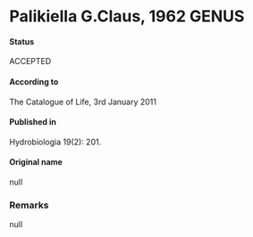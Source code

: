 # Palikiella G.Claus, 1962 GENUS

#### Status
ACCEPTED

#### According to
The Catalogue of Life, 3rd January 2011

#### Published in
Hydrobiologia 19(2): 201.

#### Original name
null

### Remarks
null